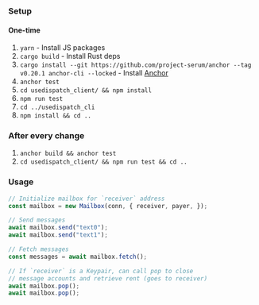 ### Setup

#### One-time

1. `yarn` - Install JS packages
1. `cargo build` - Install Rust deps
1. `cargo install --git https://github.com/project-serum/anchor --tag v0.20.1 anchor-cli --locked` - Install [Anchor](https://project-serum.github.io/anchor/getting-started/installation.html#build-from-source-for-other-operating-systems)
1. `anchor test`
1. `cd usedispatch_client/ && npm install`
1. `npm run test`
1. `cd ../usedispatch_cli`
1. `npm install && cd ..`

### After every change

1. `anchor build && anchor test`
1. `cd usedispatch_client/ && npm run test && cd ..`

### Usage

```ts
// Initialize mailbox for `receiver` address
const mailbox = new Mailbox(conn, { receiver, payer, });

// Send messages
await mailbox.send("text0");
await mailbox.send("text1");

// Fetch messages
const messages = await mailbox.fetch();

// If `receiver` is a Keypair, can call pop to close
// message accounts and retrieve rent (goes to receiver)
await mailbox.pop();
await mailbox.pop();
```
